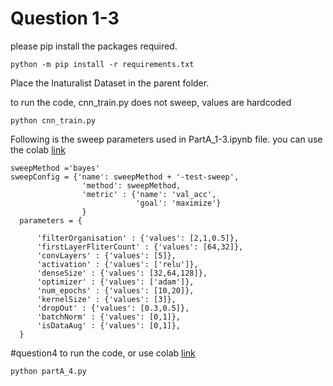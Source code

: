 # Question 1-3

please pip install the packages required.

```
python -m pip install -r requirements.txt
```

Place the Inaturalist Dataset in the parent folder. 

to run the code, cnn_train.py does not sweep, values are hardcoded 
```
python cnn_train.py
```


Following is the sweep parameters used in PartA_1-3.ipynb file. you can use the colab [link](https://colab.research.google.com/drive/1ULbj1_DO_b9Jkok7Yk0Y_E5RofzO8riH?authuser=1#scrollTo=DOqHjP4pKvOQ)

```
sweepMethod ='bayes'
sweepConfig = {'name': sweepMethod + '-test-sweep',
                'method': sweepMethod,
                'metric' : {'name': 'val_acc', 
                            'goal': 'maximize'}
                }
  parameters = {
      
      'filterOrganisation' : {'values': [2,1,0.5]},
      'firstLayerFliterCount' : {'values': [64,32]},
      'convLayers' : {'values': [5]},
      'activation' : {'values': ['relu']},
      'denseSize' : {'values': [32,64,128]},
      'optimizer' : {'values': ['adam']},
      'num_epochs' : {'values': [10,20]},
      'kernelSize' : {'values': [3]},
      'dropOut' : {'values': [0.3,0.5]},
      'batchNorm' : {'values': [0,1]},
      'isDataAug' : {'values': [0,1]},
  }
```


#question4
to run the code, or use colab [link](https://colab.research.google.com/drive/1oNRyg8qz0XpHL27uw5DhBqlKoBUTQ4u6?authuser=1)
```
python partA_4.py
```


